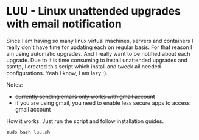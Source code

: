 # LUU - Linux unattended upgrades with email notification

Since I am having so many linux virtual machines, servers and containers I really don't have time for updating each on regular basis.
For that reason I am using automatic upgrades. And I really want to be notified about each upgrade.
Due to it is time consuming to install unattended upgrades and ssmtp, I created this script which install and tweek all needed configurations. Yeah I know, I am lazy ;).

Notes:
- <s>currently sending emails only works with gmail account</s>
- if you are using gmail, you need to enable less secure apps to access gmail account

How it works. Just run the script and follow installation guides.
<br>
```
sudo bash luu.sh
```
